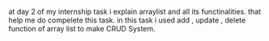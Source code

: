 at day 2 of my internship task i explain arraylist and all its functinalities. that help me do compelete this task. in this task i used add , update , delete function of array list to make CRUD System.
